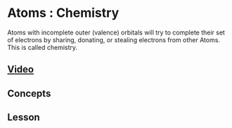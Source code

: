 # Atoms : Chemistry
Atoms with incomplete outer (valence) orbitals will try to complete their set of electrons by sharing, donating, or stealing electrons from other Atoms. This is called chemistry.

## [Video]()

## Concepts

## Lesson